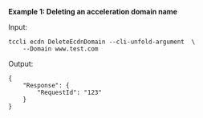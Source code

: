 **Example 1: Deleting an acceleration domain name**



Input: 

```
tccli ecdn DeleteEcdnDomain --cli-unfold-argument  \
    --Domain www.test.com
```

Output: 
```
{
    "Response": {
        "RequestId": "123"
    }
}
```

